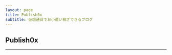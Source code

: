 ```yaml
---
layout: page
title: Publish0x
subtitle: 仮想通貨でお小遣い稼ぎできるブログ
---
```


<!-- publish0x guide articles -->
<h2>Publish0x</h2><hr/>
